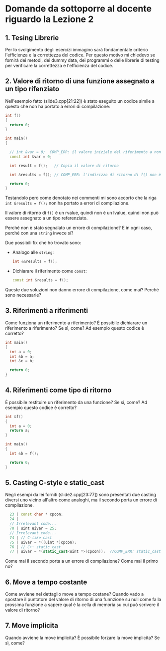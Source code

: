# Domande da sottoporre al docente riguardo la Lezione 2

## 1. Tesing Librerie

Per lo svolgimento degli esercizi immagino sarà fondamentale criterio l'efficienza e la correttezza del codice. Per questo motivo mi chiedevo se fornirà dei metodi, dei dummy data, dei programmi o delle librerie di testing per verificare la correttezza e l'efficienza del codice.

## 2. Valore di ritorno di una funzione assegnato a un tipo rifenziato

Nell'esempio fatto (slide3.cpp\[21:22\]) è stato eseguito un codice simile a questo che non ha portato a errori di compilazione:

```cpp
int f()
{
  return 0;
}

int main()
{

  // int &var = 0;  COMP_ERR: il valore iniziale del riferimento a non const deve essere un lvalue
  const int &var = 0;

  int result = f();   // Copia il valore di ritorno

  int &results = f(); // COMP_ERR: l'indirizzo di ritorno di f() non è un lvalue

  return 0;
}
```

Testandolo però come denotato nei commenti mi sono accorto che la riga `int &results = f();` non ha portato a errori di compilazione.

Il valore di ritorno di `f()` è un rvalue, quindi non è un lvalue, quindi non può essere assegnato a un tipo referenziato.

Perché non è stato segnalato un errore di compilazione? E in ogni caso, perché con una `string` invece si?

Due possibili fix che ho trovato sono:

- Analogo alle `string`:

  ```cpp
  int &&results = f();
  ```

- Dichiarare il riferimento come `const`:

  ```cpp
  const int &results = f();
  ```

Queste due soluzioni non danno errore di compilazione, come mai? Perché sono necessarie?

## 3. Riferimenti a riferimenti

Come funziona un riferimento a riferimento? È possibile dichiarare un riferimento a riferimento? Se sì, come? Ad esempio questo codice è corretto?

```cpp
int main()
{
  int a = 0;
  int &b = a;
  int &c = b;

  return 0;
}
```

## 4. Riferimenti come tipo di ritorno

È possibile restituire un riferimento da una funzione? Se sì, come? Ad esempio questo codice è corretto?

```cpp
int &f()
{
  int a = 0;
  return a;
}

int main()
{
  int &b = f();

  return 0;
}
```

## 5. Casting C-style e static_cast

Negli esempi da lei forniti (slide2.cpp\[23:77\]) sono presentati due casting diversi uno
vicino all'altro come analoghi, ma il secondo porta un errore di compilazione.

```cpp
  23 | const char * cpcon;
  24 |
  // Irrelevant code...
  70 | uint uivar = 25;
  // Irrelevant code...
  74 | // C-like cast
  75 | uivar = *((uint *)cpcon); 
  76 | // C++ static cast
  77 | uivar = *(static_cast<uint *>(cpcon));  //COMP_ERR: static_cast da 'const char *' a 'uint *' (aka 'unsigned int *') non è ammesso
```

Come mai il secondo porta a un errore di compilazione? Come mai il primo no?

## 6. Move a tempo costante

Come avviene nel dettaglio move a tempo costane? Quando vado a spostare il puntatore del valore di ritorno di una funnzione su null come fa la prossima funzione a sapere qual è la cella di memoria su cui può scrivere il valore di ritorno?

## 7. Move implicita

Quando avviene la move implicita? È possibile forzare la move implicita? Se sì, come?
